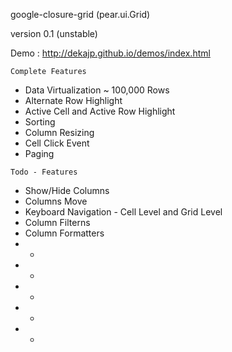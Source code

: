 google-closure-grid (pear.ui.Grid)

version 0.1 (unstable)

Demo : http://dekajp.github.io/demos/index.html


`Complete Features`

* Data Virtualization ~ 100,000 Rows
* Alternate Row Highlight
* Active Cell and Active Row Highlight
* Sorting
* Column Resizing
* Cell Click Event
* Paging



`Todo - Features`

* Show/Hide Columns
* Columns Move
* Keyboard Navigation - Cell Level and Grid Level
* Column Filterns
* Column Formatters
* -
* -
* -
* -
* -

